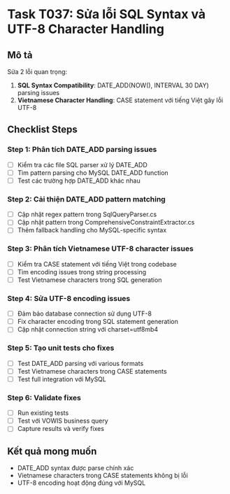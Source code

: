 # Task T037: Sửa lỗi SQL Syntax và UTF-8 Character Handling

## Mô tả
Sửa 2 lỗi quan trọng:
1. **SQL Syntax Compatibility**: DATE_ADD(NOW(), INTERVAL 30 DAY) parsing issues
2. **Vietnamese Character Handling**: CASE statement với tiếng Việt gây lỗi UTF-8

## Checklist Steps

### Step 1: Phân tích DATE_ADD parsing issues
- [ ] Kiểm tra các file SQL parser xử lý DATE_ADD
- [ ] Tìm pattern parsing cho MySQL DATE_ADD function
- [ ] Test các trường hợp DATE_ADD khác nhau

### Step 2: Cải thiện DATE_ADD pattern matching
- [ ] Cập nhật regex pattern trong SqlQueryParser.cs
- [ ] Cập nhật pattern trong ComprehensiveConstraintExtractor.cs
- [ ] Thêm fallback handling cho MySQL-specific syntax

### Step 3: Phân tích Vietnamese UTF-8 character issues
- [ ] Kiểm tra CASE statement với tiếng Việt trong codebase
- [ ] Tìm encoding issues trong string processing
- [ ] Test Vietnamese characters trong SQL generation

### Step 4: Sửa UTF-8 encoding issues
- [ ] Đảm bảo database connection sử dụng UTF-8
- [ ] Fix character encoding trong SQL statement generation
- [ ] Cập nhật connection string với charset=utf8mb4

### Step 5: Tạo unit tests cho fixes
- [ ] Test DATE_ADD parsing với various formats
- [ ] Test Vietnamese characters trong CASE statements
- [ ] Test full integration với MySQL

### Step 6: Validate fixes
- [ ] Run existing tests
- [ ] Test với VOWIS business query
- [ ] Capture results và verify fixes

## Kết quả mong muốn
- DATE_ADD syntax được parse chính xác
- Vietnamese characters trong CASE statements không bị lỗi
- UTF-8 encoding hoạt động đúng với MySQL 